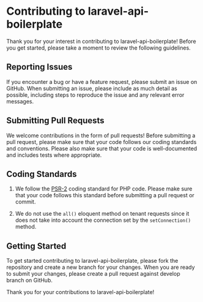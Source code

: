 # Contributing to laravel-api-boilerplate

Thank you for your interest in contributing to laravel-api-boilerplate! Before you get started, please take a moment to review the following guidelines.

## Reporting Issues

If you encounter a bug or have a feature request, please submit an issue on GitHub. When submitting an issue, please include as much detail as possible, including steps to reproduce the issue and any relevant error messages.

## Submitting Pull Requests

We welcome contributions in the form of pull requests! Before submitting a pull request, please make sure that your code follows our coding standards and conventions. Please also make sure that your code is well-documented and includes tests where appropriate.

## Coding Standards

1. We follow the [PSR-2](https://laravel.com/docs/10.x/contributions#coding-style) coding standard for PHP code. Please make sure that your code follows this standard before submitting a pull request or commit.

2. We do not use the `all()` eloquent method on tenant requests since it does not take into account the connection set by the `setConnection()` method.

## Getting Started

To get started contributing to laravel-api-boilerplate, please fork the repository and create a new branch for your changes. When you are ready to submit your changes, please create a pull request against develop branch on GitHub.

Thank you for your contributions to laravel-api-boilerplate!